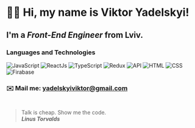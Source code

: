 # 👋🏻 Hi, my name is **Viktor Yadelskyi**!
## I'm a *Front-End Engineer* from Lviv.
### Languages and Technologies 
![JavaScript](https://img.shields.io/static/v1?label=|&message=JAVASCRIPT&color=3c7f5d&style=plastic&logo=javascript)
![ReactJs](https://img.shields.io/badge/-ReactJs-090909?style=for-the-badge&logo=React)
![TypeScript](https://img.shields.io/badge/-TypeScript-090909?style=for-the-badge&logo=TypeScript)
![Redux](https://img.shields.io/badge/-Redux-090909?style=for-the-badge&logo=Redux)
![API](https://img.shields.io/badge/-REST&#032;API-090909?style=for-the-badge)
![HTML](https://img.shields.io/badge/-HTML-090909?style=for-the-badge&logo=html5)
![CSS](https://img.shields.io/badge/-CSS-090909?style=for-the-badge&logo=css3)
![Firabase](https://img.shields.io/static/v1?label=|&message=FIREBASE&color=cbb148&style=plastic&logo=firebase")
### ✉️ Mail me: yadelskyiviktor@gmail.com
#
> Talk is cheap. Show me the code. <br/>
> ***Linus Torvalds***
